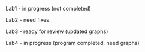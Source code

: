 Lab1 - in progress (not completed)

Lab2 - need fixes

Lab3 - ready for review (updated graphs)

Lab4 - in progress (program completed, need graphs)
